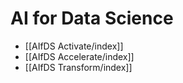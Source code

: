 # AI for Data Science

- [[AIfDS Activate/index]]
- [[AIfDS Accelerate/index]]
- [[AIfDS Transform/index]]